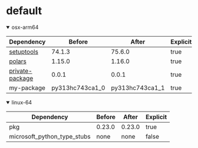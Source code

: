 # default

<details open>
<summary>osx-arm64</summary>

|Dependency|Before|After|Explicit|
|-|-|-|-|
|[setuptools](https://pypi.org/project/setuptools)|74.1.3|75.6.0|true|
|[polars](https://prefix.dev/channels/conda-forge/packages/polars)|1.15.0|1.16.0|true|
|[private-package](https://prefix.dev/channels/setup-pixi-test/packages/private-package)|0.0.1|0.0.1|true|
|my-package|py313hc743ca1_0|py313hc743ca1_1|true|

</details>

<details open>
<summary>linux-64</summary>

|Dependency|Before|After|Explicit|
|-|-|-|-|
|pkg|0.23.0|0.23.0|true|
|microsoft_python_type_stubs|none|none|false|

</details>

[^1]: **Bold** means explicit dependency.
[^2]: Dependency got downgraded.

